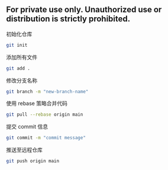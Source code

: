## For private use only. Unauthorized use or distribution is strictly prohibited.

初始化仓库
```bash
git init
````

添加所有文件
```bash
git add .
```

修改分支名称
```bash
git branch -m "new-branch-name"
```

使用 rebase 策略合并代码
```bash
git pull --rebase origin main
```

提交 commit 信息
```bash
git commit -m "commit message"
```

推送至远程仓库
```bash
git push origin main
```